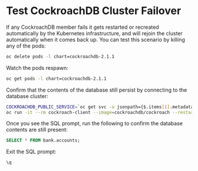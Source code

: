 # Test CockroachDB Cluster Failover

If any CockroachDB member fails it gets restarted or recreated automatically by the Kubernetes infrastructure, and will rejoin the cluster automatically when it comes back up. You can test this scenario by killing any of the pods:

```sh
oc delete pods -l chart=cockroachdb-2.1.1
```

Watch the pods respawn:

```sh
oc get pods -l chart=cockroachdb-2.1.1
```

Confirm that the contents of the database still persist by connecting to the database cluster:

```sh
COCKROACHDB_PUBLIC_SERVICE=`oc get svc -o jsonpath={$.items[1].metadata.name}`
oc run -it --rm cockroach-client --image=cockroachdb/cockroach --restart=Never --command -- ./cockroach sql --insecure --host $COCKROACHDB_PUBLIC_SERVICE
```

Once you see the SQL prompt, run the following to confirm the database contents are still present:

```sql
SELECT * FROM bank.accounts;
```

Exit the SQL prompt:

```sql
\q
```
